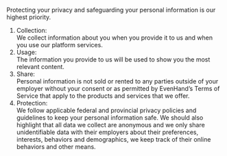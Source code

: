 Protecting your privacy and safeguarding your personal information is our highest priority.

1. Collection:<br>
   We collect information about you when you provide it to us and when you use our platform services.
2. Usage:<br>
   The information you provide to us will be used to show you the most relevant content.
3. Share:<br>
   Personal information is not sold or rented to any parties outside of your employer without your consent or as
   permitted by EvenHand’s Terms of Service that apply to the products and services that we offer.
4. Protection:<br>
   We follow applicable federal and provincial privacy policies and guidelines to keep your personal information 
   safe. We should also highlight that all data we collect are anonymous and we only share unidentifiable data 
   with their employers about their preferences, interests, behaviors and demographics, we keep track of their
   online behaviors and other means.
